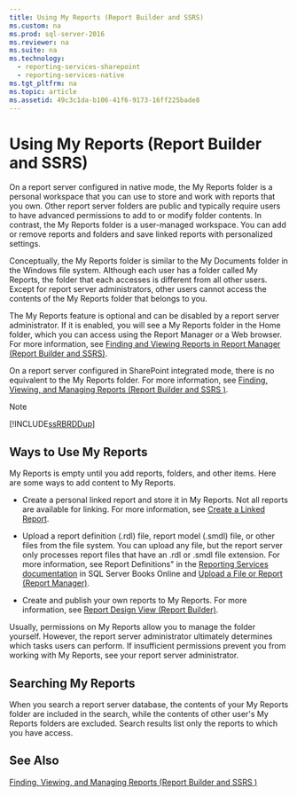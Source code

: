```yaml
---
title: Using My Reports (Report Builder and SSRS)
ms.custom: na
ms.prod: sql-server-2016
ms.reviewer: na
ms.suite: na
ms.technology: 
  - reporting-services-sharepoint
  - reporting-services-native
ms.tgt_pltfrm: na
ms.topic: article
ms.assetid: 49c3c1da-b106-41f6-9173-16ff225bade8
---
```

# Using My Reports (Report Builder and SSRS)
  On a report server configured in native mode, the My Reports folder is a personal workspace that you can use to store and work with reports that you own. Other report server folders are public and typically require users to have advanced permissions to add to or modify folder contents. In contrast, the My Reports folder is a user\-managed workspace. You can add or remove reports and folders and save linked reports with personalized settings.  
  
 Conceptually, the My Reports folder is similar to the My Documents folder in the Windows file system. Although each user has a folder called My Reports, the folder that each accesses is different from all other users. Except for report server administrators, other users cannot access the contents of the My Reports folder that belongs to you.  
  
 The My Reports feature is optional and can be disabled by a report server administrator. If it is enabled, you will see a My Reports folder in the Home folder, which you can access using the Report Manager or a Web browser. For more information, see [Finding and Viewing Reports in Report Manager &#40;Report Builder and SSRS&#41;](../Topic/Finding%20and%20Viewing%20Reports%20in%20Report%20Manager%20\(Report%20Builder%20and%20SSRS\).md).  
  
 On a report server configured in SharePoint integrated mode, there is no equivalent to the My Reports folder. For more information, see [Finding, Viewing, and Managing Reports &#40;Report Builder and SSRS &#41;](../../Topics/TopicNameNotContainA/Finding,-Viewing,-and-Managing-Reports--Report-Builder-and-SSRS--.md).  
  
> [!NOTE]  
>  [!INCLUDE[ssRBRDDup](../../Token/Other/ssRBRDDup_md.md)]  
  
## Ways to Use My Reports  
 My Reports is empty until you add reports, folders, and other items. Here are some ways to add content to My Reports.  
  
-   Create a personal linked report and store it in My Reports. Not all reports are available for linking. For more information, see [Create a Linked Report](../../Topics/TopicNameContainA/Create-a-Linked-Report.md).  
  
-   Upload a report definition \(.rdl\) file, report model \(.smdl\) file, or other files from the file system. You can upload any file, but the report server only processes report files that have an .rdl or .smdl file extension. For more information, see Report Definitions" in the [Reporting Services documentation](http://go.microsoft.com/fwlink/?linkid=121312) in SQL Server Books Online and [Upload a File or Report &#40;Report Manager&#41;](../../Topics/TopicNameContainA/Upload-a-File-or-Report--Report-Manager-.md).  
  
-   Create and publish your own reports to My Reports. For more information, see [Report Design View &#40;Report Builder&#41;](../../Topics/TopicNameNotContainA/Report-Design-View--Report-Builder-.md).  
  
 Usually, permissions on My Reports allow you to manage the folder yourself. However, the report server administrator ultimately determines which tasks users can perform. If insufficient permissions prevent you from working with My Reports, see your report server administrator.  
  
## Searching My Reports  
 When you search a report server database, the contents of your My Reports folder are included in the search, while the contents of other user's My Reports folders are excluded. Search results list only the reports to which you have access.  
  
## See Also  
 [Finding, Viewing, and Managing Reports &#40;Report Builder and SSRS &#41;](../../Topics/TopicNameNotContainA/Finding,-Viewing,-and-Managing-Reports--Report-Builder-and-SSRS--.md)  
  
  